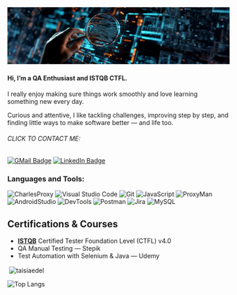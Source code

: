 <img src="https://github.com/TaisiaEdel/taisiaedel/blob/main/assets/qa.png" width="700"/>

#### Hi, I’m a **QA Enthusiast** and **ISTQB CTFL**. 
I really enjoy making sure things work smoothly and love learning something new every day.  

Curious and attentive, I like tackling challenges, improving step by step, and finding little ways to make software better — and life too. 

###### CLICK TO CONTACT ME:
[![GMail Badge](https://img.shields.io/badge/-Gmail-D14836?style=for-the-badge&logo=gmail&logoColor=white&link=mailto:Amaya.t.edel@gmail.com)](mailto:Amaya.t.edel@gmail.com)
[![LinkedIn Badge](https://img.shields.io/badge/-LinkedIn-blue?style=for-the-badge&logo=Linkedin&logoColor=white&link=https://www.linkedin.com/in/tatiana-ustinova/)](https://www.linkedin.com/in/tatiana-ustinova/)


### Languages and Tools:

![CharlesProxy](https://img.shields.io/badge/-CharlesProxy-090909?style=for-the-badge&logo=Charles&logoColor=47C5FB)
![Visual Studio Code](https://img.shields.io/badge/-vscode-090909?style=for-the-badge&logo=vscode&logoColor=F8C52C)
![Git](https://img.shields.io/badge/-git-090909?style=for-the-badge&logo=git&logoColor=orange)
![JavaScript](https://img.shields.io/badge/-JavaScript-090909?style=for-the-badge&logo=JavaScript&logoColor=E9D54D)
![ProxyMan](https://img.shields.io/badge/-Proxyman-090909?style=for-the-badge&logo=proxyman&logoColor=47C5FB)
![AndroidStudio](https://img.shields.io/badge/-AndroidStudio-090909?style=for-the-badge&logo=androidstudio&logoColor=47C5FB)
![DevTools](https://img.shields.io/badge/-DevTools-090909?style=for-the-badge&logo=devtools&logoColor=47C5FB)
![Postman](https://img.shields.io/badge/-postman-090909?style=for-the-badge&logo=postman&logoColor=f44336)
![Jira](https://img.shields.io/badge/-jira-090909?style=for-the-badge&logo=jira&logoColor=097CDB)
![MySQL](https://img.shields.io/badge/-Mysql-090909?style=for-the-badge&logo=MySQL&logoColor=F8C52C)

##  Certifications & Courses
- [**ISTQB**](https://istqb.org/) Certified Tester Foundation Level (CTFL) v4.0
- QA Manual Testing — Stepik
- Test Automation with Selenium & Java — Udemy

<p>&nbsp;<img align="center" src="https://github-readme-stats.vercel.app/api?username=taisiaedel&show_icons=true&theme=tokyonight&locale=en" alt="taisiaedel" /></p>


![Top Langs](https://github-readme-stats.vercel.app/api/top-langs/?username=taisiaedel&size_weight=0.5&count_weight=0.5)
